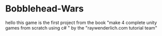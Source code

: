 # Bobblehead-Wars
hello 
this game is the first project from the book "make 4 complete unity games from scratch using c# " by the "raywenderlich.com tutorial team"
